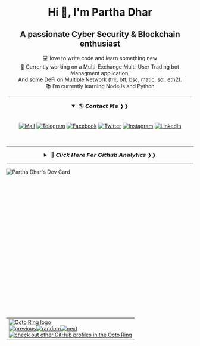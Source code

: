 <h1 align = "center"> Hi 👋, I'm Partha Dhar </h1>
<h2 align = "center"> A passionate Cyber Security & Blockchain enthusiast </h2>
<p align="center">
  💻 love to write code and learn something new
  <br>
  🔭 Currently working on a Multi-Exchange Multi-User Trading bot Managment application,
  <br> And some DeFi on Multiple Network (trx, btt, bsc, matic, sol, eth2).
  <br>
  📚 I’m currently learning NodeJs and Python
  <br>
</p>
<hr>
  <div align="center">
  <details open>
  <summary>&lrm; 🌎 𝘾𝙤𝙣𝙩𝙖𝙘𝙩 𝙈𝙚 &#x276F;&#x276F;</summary>
  <br>

  [![Mail](https://img.shields.io/badge/MAIL-0078D4?style=for-the-badge&logo=microsoft-outlook&logoColor=white)](mailto:parthadhar@hotmail.com)
  [![Telegram](https://img.shields.io/badge/Telegram-2CA5E0?style=for-the-badge&logo=telegram&logoColor=white)](https://t.me/ParthaDhar)
  [![Facebook](https://img.shields.io/badge/Facebook-1877F2?style=for-the-badge&logo=facebook&logoColor=white)](https://www.facebook.com/ParthaDhar08)
  [![Twitter](https://img.shields.io/badge/Twitter-1DA1F2?style=for-the-badge&logo=twitter&logoColor=white)](https://twitter.com/_ParthaDhar_)
  [![Instagram](https://img.shields.io/badge/Instagram-E4405F?style=for-the-badge&logo=instagram&logoColor=white)](https://www.instagram.com/partha.dhar/)
  [![LinkedIn](https://img.shields.io/badge/LinkedIn-0077B5?style=for-the-badge&logo=linkedin&logoColor=white)](https://www.linkedin.com/in/parthadhar/)
  
  <br>
  </details>
  </div>

---
<div align="center">
<details>
<summary>&lrm; 🚩 𝘾𝙡𝙞𝙘𝙠 𝙃𝙚𝙧𝙚 𝙁𝙤𝙧 𝙂𝙞𝙩𝙝𝙪𝙗 𝘼𝙣𝙖𝙡𝙮𝙩𝙞𝙘𝙨 &#x276F;&#x276F;</summary>
<h2 align="center">⚡ Github Stats ⚡</h2>
<br>
<p align=center>
  <div align=center>
    <a href="#gh-dark-mode-only" title="GitHub Streak">
      <img align="left" width=403 src="http://github-readme-streak-stats.herokuapp.com/?user=ParthaDhar&theme=gruvbox&locale=hi&date_format=M%20j%5B%2C%20Y%5D&background=00000000&border=DD4811&stroke=DD2727&sideNums=DD2727&ring=DD2727#gh-dark-mode-only" alt="ParthaDhar" />
    </a>
    <a href="#gh-light-mode-only" title="GitHub Streak">
      <img align="left" width=403 src="http://github-readme-streak-stats.herokuapp.com?user=ParthaDhar&theme=flag-india&locale=hi&dates=DD2727#gh-light-mode-only" alt="ParthaDhar" />
    </a>
    <a href="#gh-dark-mode-only" title="stats">
      <img align="right" width=403 src="https://github-readme-stats.vercel.app/api?username=ParthaDhar&count_private=true&show_icons=true&theme=gruvbox#gh-dark-mode-only" />
    </a>
    <a href="#gh-light-mode-only" title="stats">
      <img align="right" width=403 src="https://github-readme-stats.vercel.app/api?username=ParthaDhar&count_private=true&show_icons=true&theme=flag-india#gh-light-mode-only" />
    </a>
  </div>
  <br><br><br><br><br><br><br><br><br>
  <div align=center>
    <a href="#gh-dark-mode-only" title="GitHub Top Languages">
      <img width=450 align="center" src="https://github-readme-stats.vercel.app/api/top-langs/?username=ParthaDhar&langs_count=8&layout=compact&count_private=true&theme=gruvbox#gh-dark-mode-only" />
    </a>
    <a href="#gh-light-mode-only" title="GitHub Top Languages">
      <img width=450 align="center" src="https://github-readme-stats.vercel.app/api/top-langs/?username=ParthaDhar&langs_count=8&layout=compact&count_private=true&theme=flag-india#gh-light-mode-only" />
    </a>
  </div>
</p>

<a href=""><img src="https://user-images.githubusercontent.com/73097560/115834477-dbab4500-a447-11eb-908a-139a6edaec5c.gif"></a>

<h2 align="center">⚡ Github Trophies ⚡</h2>
<br>
<p align=center>
  <div align=center>
    <a href="#gh-dark-mode-only"><img src="https://github-profile-trophy.vercel.app/?username=ParthaDhar&theme=gruvbox&row=2&column=4&margin-w=15&margin-h=15&no-bg=true#gh-dark-mode-only" alt="ParthaDhar" /></a>
    <a href="#gh-light-mode-only"><img src="https://github-profile-trophy.vercel.app/?username=ParthaDhar&theme=flat&row=2&column=4&margin-w=15&margin-h=15#gh-light-mode-only" alt="ParthaDhar" /></a>
  </div>
  <br>
</p>

<a href=""><img src="https://user-images.githubusercontent.com/73097560/115834477-dbab4500-a447-11eb-908a-139a6edaec5c.gif"></a>

![github contribution grid snake animation](https://raw.githubusercontent.com/ParthaDhar/ParthaDhar/output/github-contribution-grid-snake-dark.svg#gh-dark-mode-only)
![github contribution grid snake animation](https://raw.githubusercontent.com/ParthaDhar/ParthaDhar/output/github-contribution-grid-snake.svg#gh-light-mode-only)

<a href=""><img src="https://user-images.githubusercontent.com/73097560/115834477-dbab4500-a447-11eb-908a-139a6edaec5c.gif"></a>

<a href="#gh-dark-mode-only"><img src="https://activity-graph.herokuapp.com/graph?username=ParthaDhar&theme=github-dark#gh-dark-mode-only" alt="ParthaDhar" /></a>
<a href="#gh-light-mode-only"><img src="https://activity-graph.herokuapp.com/graph?username=ParthaDhar&theme=github-light#gh-light-mode-only" alt="ParthaDhar" /></a>

</details>
</div>

---
<!--
**ParthaDhar/ParthaDhar** is a ✨ _special_ ✨ repository because its `README.md` (this file) appears on your GitHub profile.

Here are some ideas to get you started:

- 🔭 I’m currently working on ...
- 🌱 I’m currently learning ...
- 👯 I’m looking to collaborate on ...
- 🤔 I’m looking for help with ...
- 💬 Ask me about ...
- 📫 How to reach me: ...
- 😄 Pronouns: ...
- ⚡ Fun fact: ...
-->
<a href="https://app.daily.dev/ParthaDhar"><img align="left" src="https://api.daily.dev/devcards/fa6b559ab16143c39acb8ae0d5dd7c77.png?r=y1s" width="auto" height="400" alt="Partha Dhar's Dev Card"/></a>

<table><tbody><tr><td><a href="https://octo-ring.com/"><img src="https://octo-ring.com/static/img/widget/top.png" width="99%" alt="Octo Ring logo" align="top"></a><br><a href="https://octo-ring.com/p/ParthaDhar/prev"><img src="https://octo-ring.com/static/img/widget/prev.png" width="33%" alt="previous" align="top" title="previous profile"></a><a href="https://octo-ring.com/p/ParthaDhar/random"><img src="https://octo-ring.com/static/img/widget/random.png" width="33%" alt="random" align="top" title="random profile"></a><a href="https://octo-ring.com/p/ParthaDhar/next"><img src="https://octo-ring.com/static/img/widget/next.png" width="33%" alt="next" align="top" title="next profile"></a><br><a href="https://octo-ring.com/"><img src="https://octo-ring.com/static/img/widget/bottom.png" width="99%" alt="check out other GitHub profiles in the Octo Ring" align="top"></a></td></tr></tbody></table>